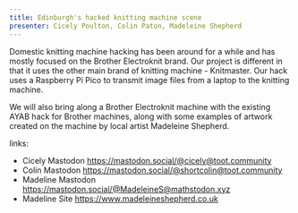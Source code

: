 ```yaml
---
title: Edinburgh's hacked knitting machine scene
presenter: Cicely Poulton, Colin Paton, Madeleine Shepherd
---
```


Domestic knitting machine hacking has been around for a while and has mostly focused on the Brother Electroknit brand. Our project is different in that it uses the other main brand of knitting machine - Knitmaster. Our hack uses a Raspberry Pi Pico to transmit image files from a laptop to the knitting machine.

We will also bring along a Brother Electroknit machine with the existing AYAB hack for Brother machines, along with some examples of artwork created on the machine by local artist Madeleine Shepherd.

links:
  - Cicely Mastodon
    https://mastodon.social/@cicely@toot.community
  - Colin Mastodon
    https://mastodon.social/@shortcolin@toot.community
  - Madeline Mastodon
    https://mastodon.social/@MadeleineS@mathstodon.xyz
  - Madeline Site
    https://www.madeleineshepherd.co.uk
